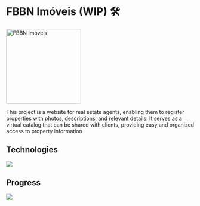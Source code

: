 # FBBN Imóveis (WIP)  :hammer_and_wrench:

<img src="https://github.com/user-attachments/assets/461e44c6-ea8f-4ee2-a151-3964241437b0" alt="FBBN Imóveis" width="200" />

This project is a website for real estate agents, enabling them to register properties with photos, descriptions, and relevant details. It serves as a virtual catalog that can be shared with clients, providing easy and organized access to property information


## Technologies

<p>
  <a href="https://skillicons.dev">
    <img src="https://skillicons.dev/icons?i=react,nodejs,express,mysql,prisma,vite" />
  </a>
</p>

## Progress

![](https://geps.dev/progress/5)
